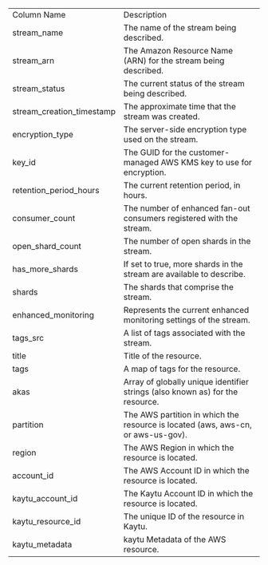 <table>
	<tr><td>Column Name</td><td>Description</td></tr>
	<tr><td>stream_name</td><td>The name of the stream being described.</td></tr>
	<tr><td>stream_arn</td><td>The Amazon Resource Name (ARN) for the stream being described.</td></tr>
	<tr><td>stream_status</td><td>The current status of the stream being described.</td></tr>
	<tr><td>stream_creation_timestamp</td><td>The approximate time that the stream was created.</td></tr>
	<tr><td>encryption_type</td><td>The server-side encryption type used on the stream.</td></tr>
	<tr><td>key_id</td><td>The GUID for the customer-managed AWS KMS key to use for encryption.</td></tr>
	<tr><td>retention_period_hours</td><td>The current retention period, in hours.</td></tr>
	<tr><td>consumer_count</td><td>The number of enhanced fan-out consumers registered with the stream.</td></tr>
	<tr><td>open_shard_count</td><td>The number of open shards in the stream.</td></tr>
	<tr><td>has_more_shards</td><td>If set to true, more shards in the stream are available to describe.</td></tr>
	<tr><td>shards</td><td>The shards that comprise the stream.</td></tr>
	<tr><td>enhanced_monitoring</td><td>Represents the current enhanced monitoring settings of the stream.</td></tr>
	<tr><td>tags_src</td><td>A list of tags associated with the stream.</td></tr>
	<tr><td>title</td><td>Title of the resource.</td></tr>
	<tr><td>tags</td><td>A map of tags for the resource.</td></tr>
	<tr><td>akas</td><td>Array of globally unique identifier strings (also known as) for the resource.</td></tr>
	<tr><td>partition</td><td>The AWS partition in which the resource is located (aws, aws-cn, or aws-us-gov).</td></tr>
	<tr><td>region</td><td>The AWS Region in which the resource is located.</td></tr>
	<tr><td>account_id</td><td>The AWS Account ID in which the resource is located.</td></tr>
	<tr><td>kaytu_account_id</td><td>The Kaytu Account ID in which the resource is located.</td></tr>
	<tr><td>kaytu_resource_id</td><td>The unique ID of the resource in Kaytu.</td></tr>
	<tr><td>kaytu_metadata</td><td>kaytu Metadata of the AWS resource.</td></tr>
</table>